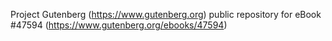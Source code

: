 Project Gutenberg (https://www.gutenberg.org) public repository for eBook #47594 (https://www.gutenberg.org/ebooks/47594)

